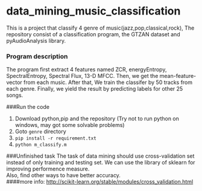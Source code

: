 # data_mining_music_classification

This is a project that classify 4 genre of music(jazz,pop,classical,rock), The repository consist of a classification program, the GTZAN dataset and pyAudioAnalysis library.

### Program description
The program first extract 4 features named ZCR, energyEntropy, SpectralEntropy, Spectral Flux, 13-D MFCC. Then, we get the mean-feature-vector from each music. After that, We train the classifer by 50 tracks from each genre. Finally, we yield the result by predicting labels for other 25 songs.

###Run the code
1. Download python,pip and the repository (Try not to run python on windows, may got some solvable problems)
2. Goto `genre` directory
3. ```pip install -r requirement.txt```
4. ```python m_classify.m```

###Unfinished task
The task of data mining should use cross-validation set instead of only training and testing set. We can use the library of sklearn for improving performence measure.  
Also, find other ways to have better accuracy.  
####more info: 
http://scikit-learn.org/stable/modules/cross_validation.html
